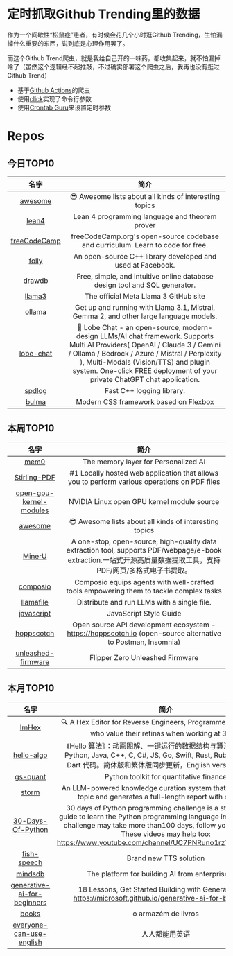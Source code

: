 # 定时抓取Github Trending里的数据

作为一个间歇性“松鼠症”患者，有时候会花几个小时逛Github Trending，生怕漏掉什么重要的东西，说到底是心理作用罢了。

而这个Github Trend爬虫，就是我给自己开的一味药，都收集起来，就不怕漏掉啥了（虽然这个逻辑经不起推敲，不过确实部署这个爬虫之后，我再也没有逛过Github Trend）

* 基于[Github Actions](https://docs.github.com/en/actions)的爬虫
* 使用[click](https://github.com/pallets/click)实现了命令行参数
* 使用[Crontab Guru](https://crontab.guru/)来设置定时参数

# Repos
## 今日TOP10 
<!-- START OF DAILY_TOP10_REPOS -->
| 名字 | 简介 |
| :----: | :----: |
| [awesome](https://github.com/sindresorhus/awesome) | 😎 Awesome lists about all kinds of interesting topics |
| [lean4](https://github.com/leanprover/lean4) | Lean 4 programming language and theorem prover |
| [freeCodeCamp](https://github.com/freeCodeCamp/freeCodeCamp) | freeCodeCamp.org's open-source codebase and curriculum. Learn to code for free. |
| [folly](https://github.com/facebook/folly) | An open-source C++ library developed and used at Facebook. |
| [drawdb](https://github.com/drawdb-io/drawdb) | Free, simple, and intuitive online database design tool and SQL generator. |
| [llama3](https://github.com/meta-llama/llama3) | The official Meta Llama 3 GitHub site |
| [ollama](https://github.com/ollama/ollama) | Get up and running with Llama 3.1, Mistral, Gemma 2, and other large language models. |
| [lobe-chat](https://github.com/lobehub/lobe-chat) | 🤯 Lobe Chat - an open-source, modern-design LLMs/AI chat framework. Supports Multi AI Providers( OpenAI / Claude 3 / Gemini / Ollama / Bedrock / Azure / Mistral / Perplexity ), Multi-Modals (Vision/TTS) and plugin system. One-click FREE deployment of your private ChatGPT chat application. |
| [spdlog](https://github.com/gabime/spdlog) | Fast C++ logging library. |
| [bulma](https://github.com/jgthms/bulma) | Modern CSS framework based on Flexbox |
<!-- END OF DAILY_TOP10_REPOS -->

## 本周TOP10
<!-- START OF WEEKLY_TOP10_REPOS -->
| 名字 | 简介 |
| :----: | :----: |
| [mem0](https://github.com/mem0ai/mem0) | The memory layer for Personalized AI |
| [Stirling-PDF](https://github.com/Stirling-Tools/Stirling-PDF) | #1 Locally hosted web application that allows you to perform various operations on PDF files |
| [open-gpu-kernel-modules](https://github.com/NVIDIA/open-gpu-kernel-modules) | NVIDIA Linux open GPU kernel module source |
| [awesome](https://github.com/sindresorhus/awesome) | 😎 Awesome lists about all kinds of interesting topics |
| [MinerU](https://github.com/opendatalab/MinerU) | A one-stop, open-source, high-quality data extraction tool, supports PDF/webpage/e-book extraction.一站式开源高质量数据提取工具，支持PDF/网页/多格式电子书提取。 |
| [composio](https://github.com/ComposioHQ/composio) | Composio equips agents with well-crafted tools empowering them to tackle complex tasks |
| [llamafile](https://github.com/Mozilla-Ocho/llamafile) | Distribute and run LLMs with a single file. |
| [javascript](https://github.com/airbnb/javascript) | JavaScript Style Guide |
| [hoppscotch](https://github.com/hoppscotch/hoppscotch) | Open source API development ecosystem - https://hoppscotch.io (open-source alternative to Postman, Insomnia) |
| [unleashed-firmware](https://github.com/DarkFlippers/unleashed-firmware) | Flipper Zero Unleashed Firmware |
<!-- END OF WEEKLY_TOP10_REPOS -->

## 本月TOP10
<!-- START OF MONTHLY_TOP10_REPOS -->
| 名字 | 简介 |
| :----: | :----: |
| [ImHex](https://github.com/WerWolv/ImHex) | 🔍 A Hex Editor for Reverse Engineers, Programmers and people who value their retinas when working at 3 AM. |
| [hello-algo](https://github.com/krahets/hello-algo) | 《Hello 算法》：动画图解、一键运行的数据结构与算法教程。支持 Python, Java, C++, C, C#, JS, Go, Swift, Rust, Ruby, Kotlin, TS, Dart 代码。简体版和繁体版同步更新，English version ongoing |
| [gs-quant](https://github.com/goldmansachs/gs-quant) | Python toolkit for quantitative finance |
| [storm](https://github.com/stanford-oval/storm) | An LLM-powered knowledge curation system that researches a topic and generates a full-length report with citations. |
| [30-Days-Of-Python](https://github.com/Asabeneh/30-Days-Of-Python) | 30 days of Python programming challenge is a step-by-step guide to learn the Python programming language in 30 days. This challenge may take more than100 days, follow your own pace. These videos may help too: https://www.youtube.com/channel/UC7PNRuno1rzYPb1xLa4yktw |
| [fish-speech](https://github.com/fishaudio/fish-speech) | Brand new TTS solution |
| [mindsdb](https://github.com/mindsdb/mindsdb) | The platform for building AI from enterprise data |
| [generative-ai-for-beginners](https://github.com/microsoft/generative-ai-for-beginners) | 18 Lessons, Get Started Building with Generative AI 🔗 https://microsoft.github.io/generative-ai-for-beginners/ |
| [books](https://github.com/free-educa/books) | o armazém de livros |
| [everyone-can-use-english](https://github.com/ZuodaoTech/everyone-can-use-english) | 人人都能用英语 |
<!-- END OF MONTHLY_TOP10_REPOS -->
